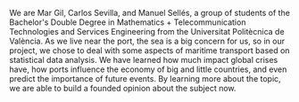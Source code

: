 We are Mar Gil, Carlos Sevilla, and Manuel Sellés, a group of students of the Bachelor's Double Degree in Mathematics + Telecommunication Technologies and Services Engineering from the Universitat Politècnica de València.
As we live near the port, the sea is a big concern for us, so in our project, we chose to deal with some aspects of maritime transport based on statistical data analysis.
We have learned how much impact global crises have, how ports influence the economy of big and little countries, and even predict the importance of future events. By learning more about the topic, we are able to build a founded opinion about the subject now.
